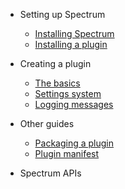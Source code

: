 * Setting up Spectrum
	* [Installing Spectrum](https://github.com/Ciastex/Spectrum/wiki/Setup:-Installing-spectrum)
	* [Installing a plugin](https://github.com/Ciastex/Spectrum/wiki/Setup:-Installing-plugins)
* Creating a plugin
    * [The basics](https://github.com/Ciastex/Spectrum/wiki/Creating-a-Plugin:-The-Basics)
    * [Settings system](https://github.com/Ciastex/Spectrum/wiki/Creating-a-Plugin:-Settings-system)
    * [Logging messages](https://github.com/Ciastex/Spectrum/wiki/Creating-a-Plugin:-Logging-messages)

* Other guides
    * [Packaging a plugin](Packaging-a-plugin)
    * [Plugin manifest](Plugin-manifest)

* Spectrum APIs
